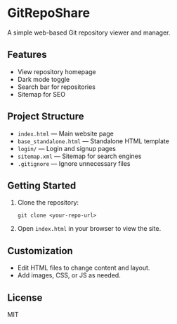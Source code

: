 # GitRepoShare

A simple web-based Git repository viewer and manager.

## Features
- View repository homepage
- Dark mode toggle
- Search bar for repositories
- Sitemap for SEO

## Project Structure
- `index.html` — Main website page
- `base_standalone.html` — Standalone HTML template
- `login/` — Login and signup pages
- `sitemap.xml` — Sitemap for search engines
- `.gitignore` — Ignore unnecessary files

## Getting Started
1. Clone the repository:
   ```
   git clone <your-repo-url>
   ```
2. Open `index.html` in your browser to view the site.

## Customization
- Edit HTML files to change content and layout.
- Add images, CSS, or JS as needed.

## License
MIT
